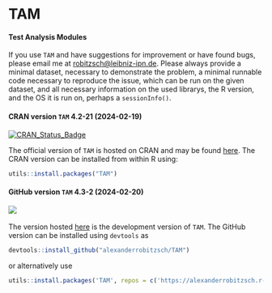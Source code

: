 # TAM
#### Test Analysis Modules

If you use `TAM` and have suggestions for improvement or have found bugs, please email me at robitzsch@leibniz-ipn.de.
Please always provide a minimal dataset, necessary to demonstrate the problem, 
a minimal runnable code necessary to reproduce the issue, which can be run on the given dataset, and
all necessary information on the used librarys, the R version, and the OS it is run on, perhaps a ``sessionInfo()``.


#### CRAN version `TAM` 4.2-21 (2024-02-19)


[![CRAN_Status_Badge](http://www.r-pkg.org/badges/version-last-release/TAM)](https://cran.r-project.org/package=TAM)
&#160;&#160;


The official version of `TAM` is hosted on CRAN and may be found [here](https://cran.r-project.org/package=TAM). 
The CRAN version can be installed from within R using:

```r
utils::install.packages("TAM")
```

#### GitHub version `TAM` 4.3-2 (2024-02-20)

[![](https://img.shields.io/badge/github%20version-4.3--2-orange.svg)](https://github.com/alexanderrobitzsch/TAM)&#160;&#160;

The version hosted [here](https://github.com/alexanderrobitzsch/TAM) is the development version of `TAM`. 
The GitHub version can be installed using `devtools` as

```r
devtools::install_github("alexanderrobitzsch/TAM")
```
or alternatively use

```r
utils::install.packages('TAM', repos = c('https://alexanderrobitzsch.r-universe.dev', 'https://cloud.r-project.org'))
```
